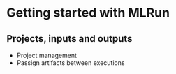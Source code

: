 # Getting started with MLRun

## Projects, inputs and outputs
* Project management
* Passign artifacts between executions
    
